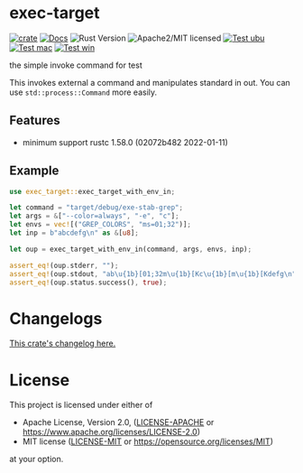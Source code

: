 # exec-target

[![crate][crate-image]][crate-link]
[![Docs][docs-image]][docs-link]
![Rust Version][rustc-image]
![Apache2/MIT licensed][license-image]
[![Test ubu][test-ubuntu-image]][test-ubuntu-link]
[![Test mac][test-windows-image]][test-windows-link]
[![Test win][test-macos-image]][test-macos-link]

the simple invoke command for test

This invokes external a command and manipulates standard in out.
You can use `std::process::Command` more easily.

## Features

- minimum support rustc 1.58.0 (02072b482 2022-01-11)

## Example

```rust
use exec_target::exec_target_with_env_in;

let command = "target/debug/exe-stab-grep";
let args = &["--color=always", "-e", "c"];
let envs = vec![("GREP_COLORS", "ms=01;32")];
let inp = b"abcdefg\n" as &[u8];

let oup = exec_target_with_env_in(command, args, envs, inp);

assert_eq!(oup.stderr, "");
assert_eq!(oup.stdout, "ab\u{1b}[01;32m\u{1b}[Kc\u{1b}[m\u{1b}[Kdefg\n");
assert_eq!(oup.status.success(), true);
```

# Changelogs

[This crate's changelog here.](https://github.com/aki-akaguma/exec-target/blob/main/CHANGELOG.md)

# License

This project is licensed under either of

 * Apache License, Version 2.0, ([LICENSE-APACHE](LICENSE-APACHE) or
   https://www.apache.org/licenses/LICENSE-2.0)
 * MIT license ([LICENSE-MIT](LICENSE-MIT) or
   https://opensource.org/licenses/MIT)

at your option.

[//]: # (badges)

[crate-image]: https://img.shields.io/crates/v/exec-target.svg
[crate-link]: https://crates.io/crates/exec-target
[docs-image]: https://docs.rs/exec-target/badge.svg
[docs-link]: https://docs.rs/exec-target/
[rustc-image]: https://img.shields.io/badge/rustc-1.58+-blue.svg
[license-image]: https://img.shields.io/badge/license-Apache2.0/MIT-blue.svg
[test-ubuntu-image]: https://github.com/aki-akaguma/exec-target/actions/workflows/test-ubuntu.yml/badge.svg
[test-ubuntu-link]: https://github.com/aki-akaguma/exec-target/actions/workflows/test-ubuntu.yml
[test-macos-image]: https://github.com/aki-akaguma/exec-target/actions/workflows/test-macos.yml/badge.svg
[test-macos-link]: https://github.com/aki-akaguma/exec-target/actions/workflows/test-macos.yml
[test-windows-image]: https://github.com/aki-akaguma/exec-target/actions/workflows/test-windows.yml/badge.svg
[test-windows-link]: https://github.com/aki-akaguma/exec-target/actions/workflows/test-windows.yml
